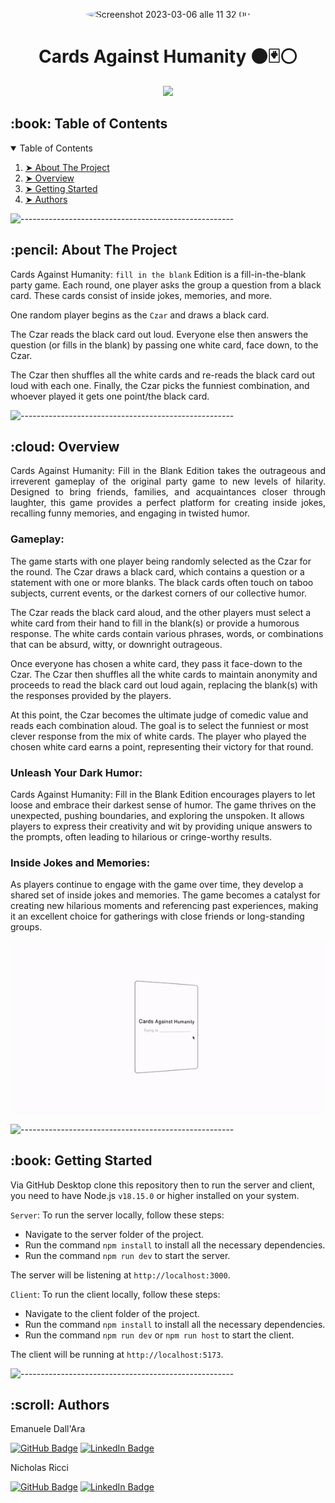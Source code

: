 <p align="center"> 
  <img alt="Screenshot 2023-03-06 alle 11 32 00" src="https://github.com/LeleDallas/Cards-Against-Humanity/assets/71103219/3992eff8-014a-4b9d-890d-2e4058bf529b" height="auto" width="auto" style="border-radius:100%" >
</p>


<h1 align="center"> Cards Against Humanity ⚫️🃏⚪️ </h1>

<p align="center">
  <a href="https://go-skill-icons.vercel.app/">
       <img src="https://go-skill-icons.vercel.app/api/icons?i=ts,react,vite,vitest,styledcomponents,nodejs,express,mongodb" />
  </a>
</p>


<!-- TABLE OF CONTENTS -->
<h2 id="table-of-contents"> :book: Table of Contents</h2>

<details open="open">
  <summary>Table of Contents</summary>
  <ol>
    <li><a href="#about-the-project"> ➤ About The Project</a></li>
    <li><a href="#overview"> ➤ Overview</a></li>
    <li><a href="#getting-started"> ➤ Getting Started</a></li>
    <li><a href="#authors"> ➤ Authors</a></li>
  </ol>
</details>

![-----------------------------------------------------](https://raw.githubusercontent.com/andreasbm/readme/master/assets/lines/rainbow.png)

<!-- ABOUT THE PROJECT -->
<h2 id="about-the-project"> :pencil: About The Project</h2>

<p align="justify"> 

Cards Against Humanity: `fill in the blank` Edition is a fill-in-the-blank party game. Each
round, one player asks the group a question from a black card. These cards consist of inside jokes, memories, and more.

One random player begins as the `Czar` and draws a black card.

The Czar reads the black card out loud. Everyone else then answers the
question (or fills in the blank) by passing one white card, face down, to the Czar.

The Czar then shuffles all the white cards and re-reads the black card out loud
with each one. Finally, the Czar picks the funniest combination, and whoever
played it gets one point/the black card.


</p>

![-----------------------------------------------------](https://raw.githubusercontent.com/andreasbm/readme/master/assets/lines/rainbow.png)

<!-- OVERVIEW -->
<h2 id="overview"> :cloud: Overview</h2>

<p align="justify"> 
Cards Against Humanity: Fill in the Blank Edition takes the outrageous and irreverent gameplay of the original party game to new levels of hilarity. Designed to bring friends, families, and acquaintances closer through laughter, this game provides a perfect platform for creating inside jokes, recalling funny memories, and engaging in twisted humor.

### Gameplay:
The game starts with one player being randomly selected as the Czar for the round. The Czar draws a black card, which contains a question or a statement with one or more blanks. The black cards often touch on taboo subjects, current events, or the darkest corners of our collective humor.

The Czar reads the black card aloud, and the other players must select a white card from their hand to fill in the blank(s) or provide a humorous response. The white cards contain various phrases, words, or combinations that can be absurd, witty, or downright outrageous.

Once everyone has chosen a white card, they pass it face-down to the Czar. The Czar then shuffles all the white cards to maintain anonymity and proceeds to read the black card out loud again, replacing the blank(s) with the responses provided by the players.

At this point, the Czar becomes the ultimate judge of comedic value and reads each combination aloud. The goal is to select the funniest or most clever response from the mix of white cards. The player who played the chosen white card earns a point, representing their victory for that round.

### Unleash Your Dark Humor:
Cards Against Humanity: Fill in the Blank Edition encourages players to let loose and embrace their darkest sense of humor. The game thrives on the unexpected, pushing boundaries, and exploring the unspoken. It allows players to express their creativity and wit by providing unique answers to the prompts, often leading to hilarious or cringe-worthy results.

### Inside Jokes and Memories:
As players continue to engage with the game over time, they develop a shared set of inside jokes and memories. The game becomes a catalyst for creating new hilarious moments and referencing past experiences, making it an excellent choice for gatherings with close friends or long-standing groups.
</p>


![Demo](https://github.com/LeleDallas/Cards-Against-Humanity/blob/master/demo.gif)

![-----------------------------------------------------](https://raw.githubusercontent.com/andreasbm/readme/master/assets/lines/rainbow.png)

<!-- GETTING STARTED -->
<h2 id="getting-started"> :book: Getting Started</h2>

Via GitHub Desktop clone this repository then to run the server and client, you need to have Node.js `v18.15.0` or higher installed on your system.

`Server`:
To run the server locally, follow these steps:

- Navigate to the server folder of the project.
- Run the command `npm install` to install all the necessary dependencies.
- Run the command `npm run dev` to start the server.

The server will be listening at `http://localhost:3000`.

`Client`:
To run the client locally, follow these steps:

- Navigate to the client folder of the project.
- Run the command `npm install` to install all the necessary dependencies.
- Run the command `npm run dev` or `npm run host` to start the client.

The client will be running at `http://localhost:5173`.



![-----------------------------------------------------](https://raw.githubusercontent.com/andreasbm/readme/master/assets/lines/rainbow.png)


<!-- Authors -->
<h2 id="authors"> :scroll: Authors</h2>

Emanuele Dall'Ara

[![GitHub Badge](https://img.shields.io/badge/GitHub-100000?style=for-the-badge&logo=github&logoColor=white)](https://github.com/LeleDallas)
[![LinkedIn Badge](https://img.shields.io/badge/LinkedIn-0077B5?style=for-the-badge&logo=linkedin&logoColor=white)](https://www.linkedin.com/in/emanuele-dall-ara-40b3311a7/)

Nicholas Ricci

[![GitHub Badge](https://img.shields.io/badge/GitHub-100000?style=for-the-badge&logo=github&logoColor=white)](https://www.github.com/Piccio98)
[![LinkedIn Badge](https://img.shields.io/badge/LinkedIn-0077B5?style=for-the-badge&logo=linkedin&logoColor=white)](https://www.linkedin.com/in/nicholas-ricci-6b89ab1b7/)



